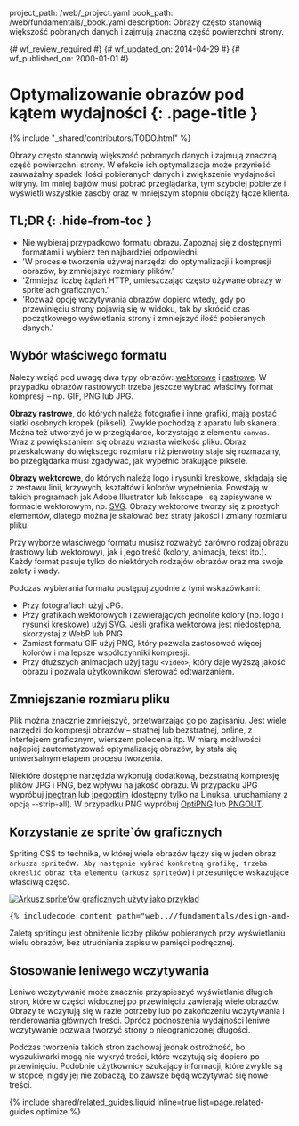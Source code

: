 project_path: /web/_project.yaml
book_path: /web/fundamentals/_book.yaml
description: Obrazy często stanowią większość pobranych danych i zajmują znaczną część powierzchni strony.

{# wf_review_required #}
{# wf_updated_on: 2014-04-29 #}
{# wf_published_on: 2000-01-01 #}

# Optymalizowanie obrazów pod kątem wydajności {: .page-title }

{% include "_shared/contributors/TODO.html" %}



Obrazy często stanowią większość pobranych danych i zajmują znaczną część powierzchni strony. W efekcie ich optymalizacja może przynieść zauważalny spadek ilości pobieranych danych i zwiększenie wydajności witryny. Im mniej bajtów musi pobrać przeglądarka, tym szybciej pobierze i wyświetli wszystkie zasoby oraz w mniejszym stopniu obciąży łącze klienta.


## TL;DR {: .hide-from-toc }
- Nie wybieraj przypadkowo formatu obrazu. Zapoznaj się z dostępnymi formatami i wybierz ten najbardziej odpowiedni.
- 'W procesie tworzenia używaj narzędzi do optymalizacji i kompresji obrazów, by zmniejszyć rozmiary plików.'
- 'Zmniejsz liczbę żądań HTTP, umieszczając często używane obrazy w sprite`ach graficznych.'
- 'Rozważ opcję wczytywania obrazów dopiero wtedy, gdy po przewinięciu strony pojawią się w widoku, tak by skrócić czas początkowego wyświetlania strony i zmniejszyć ilość pobieranych danych.'


## Wybór właściwego formatu

Należy wziąć pod uwagę dwa typy obrazów: [wektorowe](http://pl.wikipedia.org/wiki/Grafika_wektorowa) i [rastrowe](http://pl.wikipedia.org/wiki/Grafika_rastrowa). W przypadku obrazów rastrowych trzeba jeszcze wybrać właściwy format kompresji &ndash; np. GIF, PNG lub JPG.

**Obrazy rastrowe**, do których należą fotografie i inne grafiki, mają postać siatki osobnych kropek (pikseli). Zwykle pochodzą z aparatu lub skanera. Można też utworzyć je w przeglądarce, korzystając z elementu `canvas`. Wraz z powiększaniem się obrazu wzrasta wielkość pliku. Obraz przeskalowany do większego rozmiaru niż pierwotny staje się rozmazany, bo przeglądarka musi zgadywać, jak wypełnić brakujące piksele.

**Obrazy wektorowe**, do których należą logo i rysunki kreskowe, składają się z zestawu linii, krzywych, kształtów i kolorów wypełnienia. Powstają w takich programach jak Adobe Illustrator lub Inkscape i są zapisywane w formacie wektorowym, np. [SVG](http://css-tricks.com/using-svg/). Obrazy wektorowe tworzy się z prostych elementów, dlatego można je skalować bez straty jakości i zmiany rozmiaru pliku.

Przy wyborze właściwego formatu musisz rozważyć zarówno rodzaj obrazu (rastrowy lub wektorowy), jak i jego treść (kolory, animacja, tekst itp.). Każdy format pasuje tylko do niektórych rodzajów obrazów oraz ma swoje zalety i wady.

Podczas wybierania formatu postępuj zgodnie z tymi wskazówkami:

* Przy fotografiach użyj JPG.
* Przy grafikach wektorowych i zawierających jednolite kolory (np. logo i rysunki kreskowe) użyj SVG.
 Jeśli grafika wektorowa jest niedostępna, skorzystaj z WebP lub PNG.
* Zamiast formatu GIF użyj PNG, który pozwala zastosować więcej kolorów i ma lepsze współczynniki kompresji.
* Przy dłuższych animacjach użyj tagu `<video>`, który daje wyższą jakość obrazu i pozwala użytkownikowi sterować odtwarzaniem.

## Zmniejszanie rozmiaru pliku

Plik można znacznie zmniejszyć, przetwarzając go po zapisaniu. Jest wiele narzędzi do kompresji obrazów &ndash; stratnej lub bezstratnej, online, z interfejsem graficznym, wierszem polecenia itp. W miarę możliwości najlepiej zautomatyzować optymalizację obrazów, by stała się uniwersalnym etapem procesu tworzenia.

Niektóre dostępne narzędzia wykonują dodatkową, bezstratną kompresję plików JPG i PNG, bez wpływu na jakość obrazu. W przypadku JPG wypróbuj [jpegtran](http://jpegclub.org/) lub [jpegoptim](http://freshmeat.net/projects/jpegoptim/) (dostępny tylko na Linuksa, uruchamiany z opcją --strip-all). W przypadku PNG wypróbuj [OptiPNG](http://optipng.sourceforge.net/) lub [PNGOUT](http://www.advsys.net/ken/util/pngout.htm).

## Korzystanie ze sprite`ów graficznych

Spriting CSS to technika, w której wiele obrazów łączy się w jeden obraz `arkusza sprite`ów`. Aby następnie wybrać konkretną grafikę, trzeba określić obraz tła elementu (arkusz sprite`ów) i przesunięcie wskazujące właściwą część.

<a href="https://googlesamples.github.io/web-fundamentals/samples/../fundamentals/design-and-ui/media/images/image-sprite.html"><img src="img/sprite-sheet.png" class="center" alt="Arkusz sprite'ów graficznych użyty jako przykład"></a>
<pre class="prettyprint">
{% includecode content_path="web..//fundamentals/design-and-ui/media/images/_code/image-sprite.html" region_tag="sprite" lang=css %}
</pre>

Zaletą spritingu jest obniżenie liczby plików pobieranych przy wyświetlaniu wielu obrazów, bez utrudniania zapisu w pamięci podręcznej.

## Stosowanie leniwego wczytywania

Leniwe wczytywanie może znacznie przyspieszyć wyświetlanie długich stron, które w części widocznej po przewinięciu zawierają wiele obrazów. Obrazy te wczytują się w razie potrzeby lub po zakończeniu wczytywania i renderowania głównych treści. Oprócz podnoszenia wydajności leniwe wczytywanie pozwala tworzyć strony o nieograniczonej długości.

Podczas tworzenia takich stron zachowaj jednak ostrożność, bo wyszukiwarki mogą nie wykryć treści, które wczytują się dopiero po przewinięciu. Podobnie użytkownicy szukający informacji, które zwykle są w stopce, nigdy jej nie zobaczą, bo zawsze będą wczytywać się nowe treści.

{% include shared/related_guides.liquid inline=true list=page.related-guides.optimize %}




